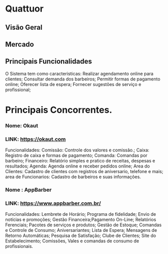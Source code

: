
# Quattuor #

## Visão Geral ##

## Mercado ##

## Principais Funcionalidades ##
O Sistema tem como caracteristicas:
Realizar agendamento online para clientes;
Consultar demanda dos barbeiros;
Permitir formas de pagamento online;
Oferecer lista de espera;
Fornecer sugestões de serviço e profissional;


# Principais Concorrentes. #

### Nome: Okaut 
### LINK: https://okaut.com
Funcionalidades: 
Comissão: Controle dos valores e comissão.;
Caixa: Registro de caixa e formas de pagamento;
Comanda: Comandas por barbeiro;
Financeiro: Relatório simples e pratico de receitas, despesas e resultados;
Agenda: Agenda online e receber pedidos online;
Area do Clientes: Cadastro de clientes com registros de aniversario, telefone e mais; area de Funcionarios: Cadastro de barbeiros e suas informações.

### Nome :  AppBarber 
### LINK:  https://www.appbarber.com.br/
Funcionalidades: Lembrete de Horário; Programa de fidelidade; Envio de notícias e promoções; Gestão Financeira;Pagamento On-Line; Relatórios Ferenciais; Pacotes de serviços e produtos; Gestão de Estoque; Comandas e Controle de Consumo;
Aniversariantes; Lista de Espera; Mensagens de Retorno Automáticas; Pesquisa de Satisfação; Clube de Clientes; Site do Estabelecimento; Comissões, Vales e comandas de consumo de profissionais.

